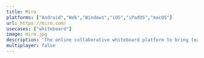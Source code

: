 ```yaml
---
title: Miro
platforms: ["Android","Web","Windows","iOS","iPadOS","macOS"]
url: https://miro.com/
usecases: ["whiteboard"]
image: miro.jpg
description: "The online collaborative whiteboard platform to bring teams together, anytime, anywhere."
multiplayer: false
---
```

